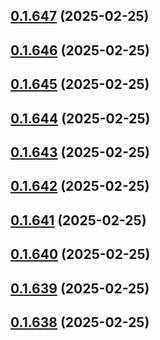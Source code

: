 ## [0.1.647](https://github.com/binary-braids/terraform-oracle/compare/v0.1.646...v0.1.647) (2025-02-25)



## [0.1.646](https://github.com/binary-braids/terraform-oracle/compare/v0.1.645...v0.1.646) (2025-02-25)



## [0.1.645](https://github.com/binary-braids/terraform-oracle/compare/v0.1.644...v0.1.645) (2025-02-25)



## [0.1.644](https://github.com/binary-braids/terraform-oracle/compare/v0.1.643...v0.1.644) (2025-02-25)



## [0.1.643](https://github.com/binary-braids/terraform-oracle/compare/v0.1.642...v0.1.643) (2025-02-25)



## [0.1.642](https://github.com/binary-braids/terraform-oracle/compare/v0.1.641...v0.1.642) (2025-02-25)



## [0.1.641](https://github.com/binary-braids/terraform-oracle/compare/v0.1.640...v0.1.641) (2025-02-25)



## [0.1.640](https://github.com/binary-braids/terraform-oracle/compare/v0.1.639...v0.1.640) (2025-02-25)



## [0.1.639](https://github.com/binary-braids/terraform-oracle/compare/v0.1.638...v0.1.639) (2025-02-25)



## [0.1.638](https://github.com/binary-braids/terraform-oracle/compare/v0.1.637...v0.1.638) (2025-02-25)



